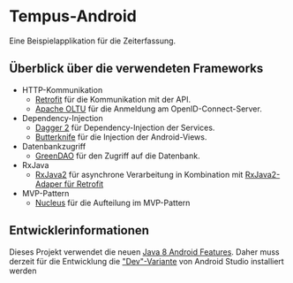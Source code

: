 # Tempus-Android
Eine Beispielapplikation für die Zeiterfassung.

## Überblick über die verwendeten Frameworks
* HTTP-Kommunikation
    * [Retrofit](http://square.github.io/retrofit/) für die Kommunikation mit der API.
    * [Apache OLTU](https://oltu.apache.org/) für die Anmeldung am OpenID-Connect-Server.
* Dependency-Injection
    * [Dagger 2](https://google.github.io/dagger/users-guide) für Dependency-Injection der Services.
    * [Butterknife](http://jakewharton.github.io/butterknife/) für die Injection der Android-Views.
* Datenbankzugriff
    * [GreenDAO](http://greenrobot.org/greendao/) für den Zugriff auf die Datenbank.
* RxJava
    * [RxJava2](https://github.com/ReactiveX/RxJava/wiki/What's-different-in-2.0) für asynchrone Verarbeitung in Kombination mit [RxJava2-Adaper für Retrofit](https://github.com/square/retrofit/tree/master/retrofit-adapters/rxjava2)
* MVP-Pattern
    * [Nucleus](https://github.com/konmik/nucleus) für die Aufteilung im MVP-Pattern

## Entwicklerinformationen
Dieses Projekt verwendet die neuen [Java 8 Android Features](https://developer.android.com/guide/platform/j8-jack.html).
Daher muss derzeit für die Entwicklung die ["Dev"-Variante](https://developer.android.com/studio/preview/index.html) von Android Studio installiert werden

